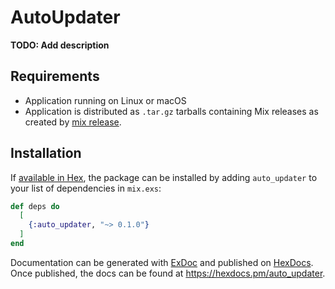 # AutoUpdater

**TODO: Add description**

## Requirements

* Application running on Linux or macOS
* Application is distributed as `.tar.gz` tarballs containing Mix releases as
  created by [mix release](https://hexdocs.pm/mix/Mix.Tasks.Release.html).

## Installation

If [available in Hex](https://hex.pm/docs/publish), the package can be installed
by adding `auto_updater` to your list of dependencies in `mix.exs`:

```elixir
def deps do
  [
    {:auto_updater, "~> 0.1.0"}
  ]
end
```

Documentation can be generated with [ExDoc](https://github.com/elixir-lang/ex_doc)
and published on [HexDocs](https://hexdocs.pm). Once published, the docs can
be found at <https://hexdocs.pm/auto_updater>.

